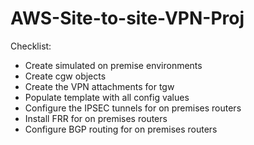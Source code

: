 # AWS-Site-to-site-VPN-Proj

Checklist:
- Create simulated on premise environments
- Create cgw objects
- Create the VPN attachments for tgw
- Populate template with all config values
- Configure the IPSEC tunnels for on premises routers
- Install FRR for on premises routers
- Configure BGP routing for on premises routers
